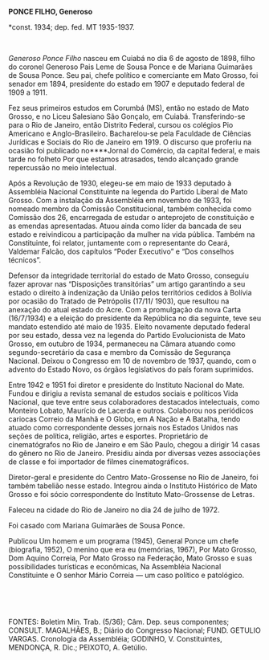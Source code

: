 **PONCE FILHO, Generoso**

\*const. 1934; dep. fed. MT 1935-1937.

 

*Generoso Ponce Filho* nasceu em Cuiabá no dia 6 de agosto de 1898,
filho do coronel Generoso Pais Leme de Sousa Ponce e de Mariana
Guimarães de Sousa Ponce. Seu pai, chefe político e comerciante em Mato
Grosso, foi senador em 1894, presidente do estado em 1907 e deputado
federal de 1909 a 1911.

Fez seus primeiros estudos em Corumbá (MS), então no estado de Mato
Grosso, e no Liceu Salesiano São Gonçalo, em Cuiabá. Transferindo-se
para o Rio de Janeiro, então Distrito Federal, cursou os colégios Pio
Americano e Anglo-Brasileiro. Bacharelou-se pela Faculdade de Ciências
Jurídicas e Sociais do Rio de Janeiro em 1919. O discurso que proferiu
na ocasião foi publicado no****Jornal do Comércio, da capital federal, e
mais tarde no folheto Por que estamos atrasados, tendo alcançado grande
repercussão no meio intelectual.

Após a Revolução de 1930, elegeu-se em maio de 1933 deputado à
Assembléia Nacional Constituinte na legenda do Partido Liberal de Mato
Grosso. Com a instalação da Assembléia em novembro de 1933, foi nomeado
membro da Comissão Constitucional, também conhecida como Comissão dos
26, encarregada de estudar o anteprojeto de constituição e as emendas
apresentadas. Atuou ainda como líder da bancada de seu estado e
reivindicou a participação da mulher na vida pública. Também na
Constituinte, foi relator, juntamente com o representante do Ceará,
Valdemar Falcão, dos capítulos “Poder Executivo” e “Dos conselhos
técnicos”.

Defensor da integridade territorial do estado de Mato Grosso, conseguiu
fazer aprovar nas “Disposições transitórias” um artigo garantindo a seu
estado o direito à indenização da União pelos territórios cedidos à
Bolívia por ocasião do Tratado de Petrópolis (17/11/ 1903), que resultou
na anexação do atual estado do Acre. Com a promulgação da nova Carta
(16/7/1934) e a eleição do presidente da República no dia seguinte, teve
seu mandato estendido até maio de 1935. Eleito novamente deputado
federal por seu estado, dessa vez na legenda do Partido Evolucionista de
Mato Grosso, em outubro de 1934, permaneceu na Câmara atuando como
segundo-secretário da casa e membro da Comissão de Segurança Nacional.
Deixou o Congresso em 10 de novembro de 1937, quando, com o advento do
Estado Novo, os órgãos legislativos do país foram suprimidos.

Entre 1942 e 1951 foi diretor e presidente do Instituto Nacional do
Mate. Fundou e dirigiu a revista semanal de estudos sociais e políticos
Vida Nacional, que teve entre seus colaboradores destacados
intelectuais, como Monteiro Lobato, Maurício de Lacerda e outros.
Colaborou nos periódicos cariocas Correio da Manhã e O Globo, em A Nação
e A Batalha, tendo atuado como correspondente desses jornais nos Estados
Unidos nas seções de política, religião, artes e esportes. Proprietário
de cinematógrafos no Rio de Janeiro e em São Paulo, chegou a dirigir 14
casas do gênero no Rio de Janeiro. Presidiu ainda por diversas vezes
associações de classe e foi importador de filmes cinematográficos.

Diretor-geral e presidente do Centro Mato-Grossense no Rio de Janeiro,
foi também tabelião nesse estado. Integrou ainda o Instituto Histórico
de Mato Grosso e foi sócio correspondente do Instituto Mato-Grossense de
Letras.

Faleceu na cidade do Rio de Janeiro no dia 24 de julho de 1972.

Foi casado com Mariana Guimarães de Sousa Ponce.

Publicou Um homem e um programa (1945), General Ponce um chefe
(biografia, 1952), O menino que era eu (memórias, 1967), Por Mato
Grosso, Dom Aquino Correia, Por Mato Grosso na Federação, Mato Grosso e
suas possibilidades turísticas e econômicas, Na Assembléia Nacional
Constituinte e O senhor Mário Correia — um caso político e patológico.

 

 

FONTES: Boletim Min. Trab. (5/36); Câm. Dep. seus componentes; CONSULT.
MAGALHÃES, B.; Diário do Congresso Nacional; FUND. GETULIO VARGAS.
Cronologia da Assembléia; GODINHO, V. Constituintes, MENDONÇA, R. Dic.;
PEIXOTO, A. Getúlio.

 
